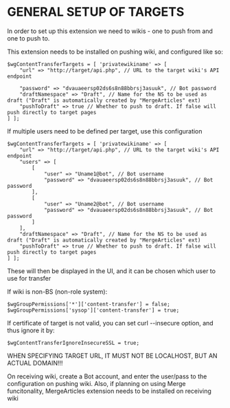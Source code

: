 # GENERAL SETUP OF TARGETS

In order to set up this extension we need to wikis - one to push from and one to push to.

This extension needs to be installed on pushing wiki, and configured like so:

    $wgContentTransferTargets = [ 'privatewikiname' => [
        "url" => "http://target/api.php", // URL to the target wiki's API endpoint
       
        "password" => "dvauaeersp02ds6s8n88bbrsj3asuuk", // Bot password
        "draftNamespace" => "Draft", // Name for the NS to be used as draft ("Draft" is automatically created by "MergeArticles" ext)
        "pushToDraft" => true // Whether to push to draft. If false will push directly to target pages
    ] ];

If multiple users need to be defined per target, use this configuration

    $wgContentTransferTargets = [ 'privatewikiname' => [
        "url" => "http://target/api.php", // URL to the target wiki's API endpoint
        "users" => [
            [
                "user" => "Uname1@bot", // Bot username
                "password" => "dvauaeersp02ds6s8n88bbrsj3asuuk", // Bot password
            ],
            [
                "user" => "Uname2@bot", // Bot username
                "password" => "dvauaeersp02ds6s8n88bbrsj3asuuk", // Bot password
            ]
        ],
        "draftNamespace" => "Draft", // Name for the NS to be used as draft ("Draft" is automatically created by "MergeArticles" ext)
        "pushToDraft" => true // Whether to push to draft. If false will push directly to target pages
    ] ];

These will then be displayed in the UI, and it can be chosen which user to use for transfer

If wiki is non-BS (non-role system):

    $wgGroupPermissions['*']['content-transfer'] = false;
    $wgGroupPermissions['sysop']['content-transfer'] = true;

If certificate of target is not valid, you can set curl --insecure option, and thus ignore it by:

    $wgContentTransferIgnoreInsecureSSL = true;    

WHEN SPECIFYING TARGET URL, IT MUST NOT BE LOCALHOST, BUT AN ACTUAL DOMAIN!!!

On receiving wiki, create a Bot account, and enter the user/pass to the configuration on pushing wiki.
Also, if planning on using Merge funcitonality, MergeArticles extension needs to be installed on receiving wiki